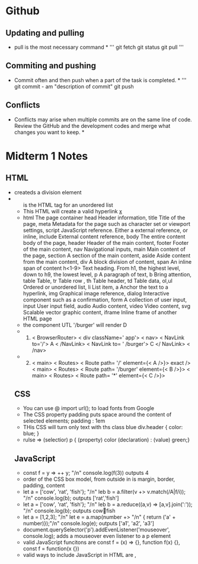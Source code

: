 # Github
## Updating and pulling
* pull is the most necessary command *
'''
git fetch
git status
git pull
'''
## Commiting and pushing
* Commit often and then push when a part of the task is completed. *
'''
git commit - am "description of commit"
git push

## Conflicts
* Conflicts may arise when multiple commits are on the same line of code. Review the GitHub and the development codes and merge what changes you want to keep. *

# Midterm 1 Notes
## HTML
* <div> createds a division element
* <ul> is the HTML tag for an unordered list
* This HTML will create a valid hyperlink <a href='https://c.com'>x</a>
* html	The page container
head	Header information, title	Title of the page, meta	Metadata for the page such as character set or viewport settings, script	JavaScript reference. Either a external reference, or inline, include	External content reference, body	The entire content body of the page, header	Header of the main content, footer	Footer of the main content, nav	Navigational inputs, main	Main content of the page, section	A section of the main content, aside	Aside content from the main content, div	A block division of content, span	An inline span of content h<1-9>	Text heading. From h1, the highest level, down to h9, the lowest level, p	A paragraph of text, b	Bring attention, table	Table, tr	Table row , th	Table header, td	Table data, ol,ul	Ordered or unordered list, li	List item, a	Anchor the text to a hyperlink, img	Graphical image reference, dialog	Interactive component such as a confirmation, form	A collection of user input, input	User input field, audio	Audio content, video	Video content, svg	Scalable vector graphic content, iframe	Inline frame of another HTML page
* the component UTL '/burger' will render D
- 1.  < BrowserRouter> < div className=' app'> < nav> < NavLink to='/'> A < /NavLink> < NavLink to= ' /burger'> C </ NavLink> < /nav>
- 2. < main> < Routes> < Route path= '/' element={< A />}> exact /> < main> < Routes> < Route path= '/burger' element={< B />}> < main> < Routes> < Route path= '*' element={< C />}>
  
## CSS
* You can use @ import url(); to load fonts from Google
* The CSS property padding puts space around the content of selected elements; padding : 1em
* THis CSS will turn only text with ths class blue div.header { color: blue; }
* rulse => (selectior) p { (property) color (declaration) : (value) green;}  
  
## JavaScript
* const f = y => ++ y; "/n" console.log(f(3)) outputs 4
* order of the CSS box model, from outside in is margin, border, padding, content
* let a = ['cow', 'rat', 'fish'}; "/n" leb b = a.filter(v +> v.match(/A|f/i)); "/n" console.log(b); outputs ['rat','fish']
*  let a = ['cow', 'rat', 'fish'}; "/n" leb b = a.reduce((a,v) => [a,v].join(':')); "/n" console.log(b); outputs cow:rat:fish
* let a = [1,2,3]; "/n" let e = a.map(number +> "/n" { return ('a' + number)});"/n" console.log(e); outputs ['a1', 'a2', 'a3']
* document.querySelector('p').addEvenListener('mouseover', console.log); adds a mouseover even listener to a p element
* valid JavaScript funcitons are  const f = (x) => {}, function f(x) {}, const f = function(x {})
* valid ways to include JavaScript in HTML are <script>1+1</script>, <script src='main.js' />, <div onclick='1+1' />
* a valid javaScript object is { n:1 }
* const P = new Promis((resolve, reject) +> { setTimeout(() +> { console.log('taco')' resolve(true);} , 1000); }); console.log('burger'); p .then((result) +> console.log('shake')) .catch((e) => console.log('salad')) .finally(() => console.log('noodles)) console.log('fries'); outputs burger fries taco shake noodles
* const a = async function() { reutrn new Promis((resolve, reject) = { setTimeout(() => {console.log('D'); resolve(true)}, 10000);})} try{console.log('A;); await a(); console.log('B')} cathc(e) { console.log('C')'} outputs A D B
* call the JavaScript runtime's built in function console.log to output the string to the debugger console. 
* Variables are declared using either the let or const keyword. let allows you to change the value of the variable while const will cause an error if you attempt to change it.  
*  arrow functions inherit the this pointer from the scope of where it is created.
* JSON provides a simple, and yet effective way, to share and store data  
* You can convert JSON to, and from, JavaScript using the JSON.parse and JSON.stringify functions.  
* Any function that returns an object is considered a constructor and can be invoked with the new operator.  
* For the request [GET /fav/george paul george john is logged. 
- 1. app.use(function(req,res,next)) console.log('paul'); next();
- 2. app.put('fav/:person', (req,res,next) => { console.log('ringo'); next()});
- 3. app.get('/fav/:person', (req,res,next) => {console.log(req.params.person; next())});
- 4. app.get('/*', (req,res,next)=> {
    console.log('john'); next();});
- 5. app.use((_req, res) => res.send())
* app.get('/ringo',()=>{}) will match this express middleware 
- const r = await fetch('fav/ringo', {mehtod:'DELETE; });
* { $or: [{name:/J.*/}, {score: {$lt:3}}}
- {name: "Walke",socre:-55 matches this MongoDB query}
* This code will print Client:Server:Hello
- 1. const {WEbSocketServer } = require('ws'); const wss = new WebSocketServer({ port: 9900});
- 2. wss.on('connection', (ws) => {ws.on('message', (data) => {const mesg = String.fromCharCode(...data); ws.send('Server:${msg}'}}))
- 3. const socket = new WebSocket('ws://localhost:9900'); socet.onmessage = (event) => {console.log('Client:${event.data}');}
- 4. socket.send('Hello;)
* Component A will initially display tacofish
- 1. const B = () => < b>burger< /b>; const C = () => < b>fish< /b>; const D = () => < b>taco< /b>;
- 2. const A = () => { const [ v, updateV] = React.useState(false); const [ x,updateX] = REact.useState(B);}
- 3. let o = < C />; if (v) { o = < B />;}
- 4. React.useEffect(()=> update(D), [ v]);
- 5. return ( < p onClick = {() => updateVtrue}>{x}{o}>)< /p>;
  
## Other
* * the DOM textContent propery sets the child text for the an element
* valid JSON is {"x":3}
* The console command to make script executable is chmod +x deploy.sh
* A DNS subdomain is 260.cs.byu.edu
* To point another DNS record use the CNAME DNS record type
* PEM stands for Privacy Enhanced Mail and are a type of Publik Key Infrastructure file used for keys and certificates. Helps for Security
* Domain name([subdomain.]*root(secondary.top)
* ability to route requests is called a gateway, or reverse proxy, and allows you to expose multiple web services (i.e. your project services) as a single external web service (i.e. Caddy).  
* Port 80 is reserved for HTTP
* HTTP status codes in the 300 range are for content redirects or caching
* Which is NOT a standard HTTP header? Language
* Standard HTTP headers are Content-Type, Host, Cookie
* Cookies allow for a server to store data on the client
* Hashing stored passwords is important because it improves security by making the password unreadable
* WEbSocket adds value to HTTP because it removes the need to keep a connection open.
* What is Not a purpose of JSX is to combine CSS, HTML, and JavaScript
* The purpose of JSX is to inject your HTML into your JavaScript, to componentize you HTML, and to allow for composability of your HTML
* The command "NAMP insall ws" will not add template code for websockets to your JavaScript. 
* The command "NPM install ws" will lock the version of the websocket package for your application, add the websocket source code to the node_modules directory, add a dependency to your package.json file
* you can use fetch in front-end and back-end code (true)
* Which of the following is NOT true about Linux daemon? It cannot fork other processes
* Linux daemon can execute independent of a user, start when the computer is rebooted, PM2 is an example of daemon.